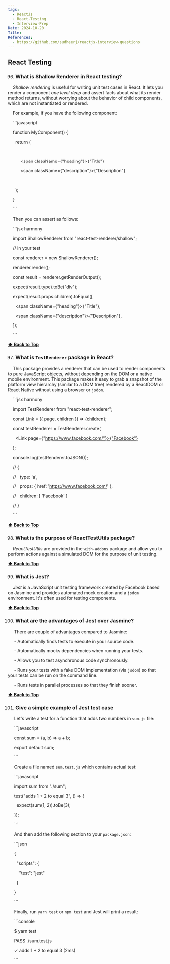 ```yaml
---
tags:
  - ReactJs
  - React-Testing
  - Interview-Prep
Date: 2024-10-20
Title: 
References:
  - https://github.com/sudheerj/reactjs-interview-questions
---
```

## React Testing

  

96. ### What is Shallow Renderer in React testing?

  

    _Shallow rendering_ is useful for writing unit test cases in React. It lets you render a component _one level deep_ and assert facts about what its render method returns, without worrying about the behavior of child components, which are not instantiated or rendered.

  

    For example, if you have the following component:

  

    ```javascript

    function MyComponent() {

      return (

        <div>

          <span className={"heading"}>{"Title"}</span>

          <span className={"description"}>{"Description"}</span>

        </div>

      );

    }

    ```

  

    Then you can assert as follows:

  

    ```jsx harmony

    import ShallowRenderer from "react-test-renderer/shallow";

  

    // in your test

    const renderer = new ShallowRenderer();

    renderer.render(<MyComponent />);

  

    const result = renderer.getRenderOutput();

  

    expect(result.type).toBe("div");

    expect(result.props.children).toEqual([

      <span className={"heading"}>{"Title"}</span>,

      <span className={"description"}>{"Description"}</span>,

    ]);

    ```

  

**[⬆ Back to Top](#table-of-contents)**

  

97. ### What is `TestRenderer` package in React?

  

    This package provides a renderer that can be used to render components to pure JavaScript objects, without depending on the DOM or a native mobile environment. This package makes it easy to grab a snapshot of the platform view hierarchy (similar to a DOM tree) rendered by a ReactDOM or React Native without using a browser or `jsdom`.

  

    ```jsx harmony

    import TestRenderer from "react-test-renderer";

  

    const Link = ({ page, children }) => <a href={page}>{children}</a>;

  

    const testRenderer = TestRenderer.create(

      <Link page={"https://www.facebook.com/"}>{"Facebook"}</Link>

    );

  

    console.log(testRenderer.toJSON());

    // {

    //   type: 'a',

    //   props: { href: 'https://www.facebook.com/' },

    //   children: [ 'Facebook' ]

    // }

    ```

  

**[⬆ Back to Top](#table-of-contents)**

  

98. ### What is the purpose of ReactTestUtils package?

  

    _ReactTestUtils_ are provided in the `with-addons` package and allow you to perform actions against a simulated DOM for the purpose of unit testing.

  

**[⬆ Back to Top](#table-of-contents)**

  

99. ### What is Jest?

  

    _Jest_ is a JavaScript unit testing framework created by Facebook based on Jasmine and provides automated mock creation and a `jsdom` environment. It's often used for testing components.

  

**[⬆ Back to Top](#table-of-contents)**

  

100. ### What are the advantages of Jest over Jasmine?

  

     There are couple of advantages compared to Jasmine:

  

     - Automatically finds tests to execute in your source code.

     - Automatically mocks dependencies when running your tests.

     - Allows you to test asynchronous code synchronously.

     - Runs your tests with a fake DOM implementation (via `jsdom`) so that your tests can be run on the command line.

     - Runs tests in parallel processes so that they finish sooner.

  

**[⬆ Back to Top](#table-of-contents)**

  

101. ### Give a simple example of Jest test case

  

     Let's write a test for a function that adds two numbers in `sum.js` file:

  

     ```javascript

     const sum = (a, b) => a + b;

  

     export default sum;

     ```

  

     Create a file named `sum.test.js` which contains actual test:

  

     ```javascript

     import sum from "./sum";

  

     test("adds 1 + 2 to equal 3", () => {

       expect(sum(1, 2)).toBe(3);

     });

     ```

  

     And then add the following section to your `package.json`:

  

     ```json

     {

       "scripts": {

         "test": "jest"

       }

     }

     ```

  

     Finally, run `yarn test` or `npm test` and Jest will print a result:

  

     ```console

     $ yarn test

     PASS ./sum.test.js

     ✓ adds 1 + 2 to equal 3 (2ms)

     ```